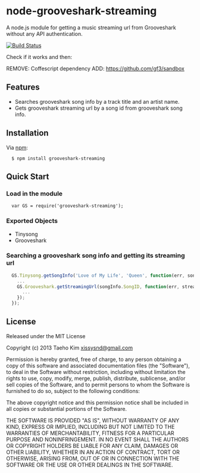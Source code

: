 # node-grooveshark-streaming

A node.js module for getting a music streaming url from Grooveshark without any API authentication.

[![Build Status](https://travis-ci.org/xissy/node-grooveshark-streaming.png?branch=master)](https://travis-ci.org/xissy/node-grooveshark-streaming)

Check if it works and then:

REMOVE: Coffescript dependency
ADD: https://github.com/gf3/sandbox


## Features

- Searches grooveshark song info by a track title and an artist name.
- Gets grooveshark streaming url by a song id from grooveshark song info.

## Installation

Via [npm](https://npmjs.org):

```
  $ npm install grooveshark-streaming
```
  

## Quick Start

### Load in the module

```
  var GS = require('grooveshark-streaming');
```

### Exported Objects

- Tinysong
- Grooveshark

### Searching a grooveshark song info and getting its streaming url

```javascript
  GS.Tinysong.getSongInfo('Love of My Life', 'Queen', function(err, songInfo) {
    ...
    GS.Grooveshark.getStreamingUrl(songInfo.SongID, function(err, streamUrl) {
      ...
    });
  });
```

## License

Released under the MIT License

Copyright (c) 2013 Taeho Kim <xissysnd@gmail.com>

Permission is hereby granted, free of charge, to any person obtaining a copy
of this software and associated documentation files (the "Software"), to deal
in the Software without restriction, including without limitation the rights
to use, copy, modify, merge, publish, distribute, sublicense, and/or sell
copies of the Software, and to permit persons to whom the Software is
furnished to do so, subject to the following conditions:

The above copyright notice and this permission notice shall be included in
all copies or substantial portions of the Software.

THE SOFTWARE IS PROVIDED "AS IS", WITHOUT WARRANTY OF ANY KIND, EXPRESS OR IMPLIED, INCLUDING BUT NOT LIMITED TO THE WARRANTIES OF MERCHANTABILITY, FITNESS FOR A PARTICULAR PURPOSE AND NONINFRINGEMENT. IN NO EVENT SHALL THE AUTHORS OR COPYRIGHT HOLDERS BE LIABLE FOR ANY CLAIM, DAMAGES OR OTHER LIABILITY, WHETHER IN AN ACTION OF CONTRACT, TORT OR OTHERWISE, ARISING FROM, OUT OF OR IN CONNECTION WITH THE SOFTWARE OR THE USE OR OTHER DEALINGS IN THE SOFTWARE.

